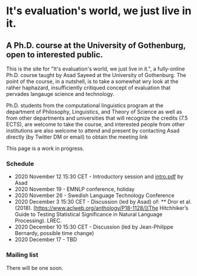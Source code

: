 # It's evaluation's world, we just live in it.
## A Ph.D. course at the University of Gothenburg, open to interested public.

This is the site for "It's evaluation's world, we just live in it.", a fully-online Ph.D. course taught by Asad Sayeed at the University of Gothenburg.  The point of the course, in a nutshell, is to take a somewhat wry look at the rather haphazard, insufficiently critiqued concept of evaluation that pervades langauge science and technology.  

Ph.D. students from the computational linguistics program at the department of Philosophy, Linguistics, and Theory of Science as well as from other departments and universities that will recognize the credits (7.5 ECTS), are welcome to take the course, and interested people from other institutions are also welcome to attend and present by contacting Asad directly (by Twitter DM or email) to obtain the meeting link 

This page is a work in progress.

### Schedule
* 2020 November 12 15:30 CET - Introductory session and [intro.pdf](presentation) by Asad
* 2020 November 19 - EMNLP conference, holiday
* 2020 November 26 - Swedish Language Technology Conference
* 2020 December 3 15:30 CET - Discussion (led by Asad) of:
** Dror et al. (2018). [https://www.aclweb.org/anthology/P18-1128/](The Hitchhiker’s Guide to Testing Statistical Significance in Natural Language Processing). LREC.
* 2020 December 10 15:30 CET - Discussion (led by Jean-Philippe Bernardy, possible time change)
* 2020 December 17 - TBD

### Mailing list

There will be one soon.
